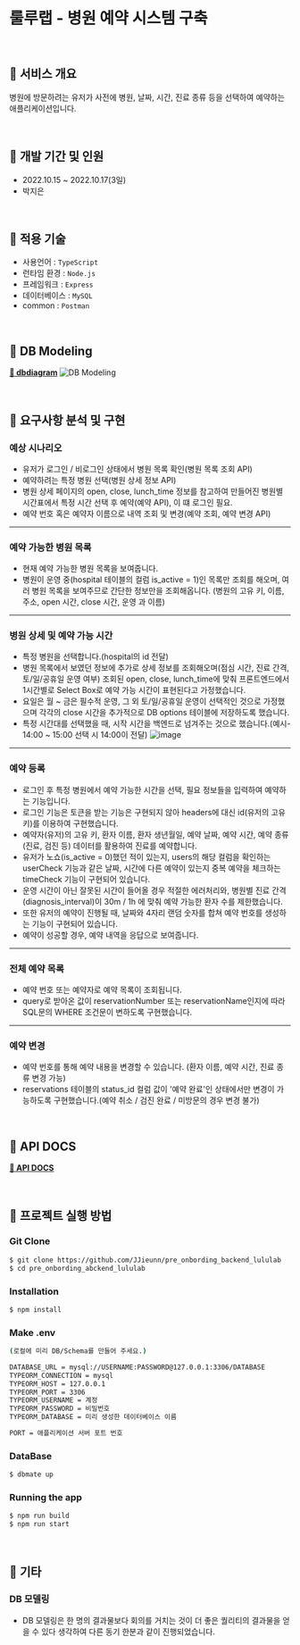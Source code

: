 # 룰루랩 - 병원 예약 시스템 구축

<br/>

## 📌 서비스 개요

병원에 방문하려는 유저가 사전에 병원, 날짜, 시간, 진료 종류 등을 선택하여 예약하는 애플리케이션입니다.

<br/>

## 📌 개발 기간 및 인원

- 2022.10.15 ~ 2022.10.17(3일)
- 박지은

<br/>

## 📌 적용 기술

- 사용언어 : `TypeScript`
- 런타임 환경 : `Node.js`
- 프레임워크 : `Express`
- 데이터베이스 : `MySQL`
- common : `Postman`

<br/>

## 📌 DB Modeling

**[🔗 dbdiagram](https://dbdiagram.io/d/634f4e6447094101958f0b88)**
![DB Modeling](https://user-images.githubusercontent.com/108418225/196574393-4271aaf3-e997-4846-9c50-5f72123d2fea.png)


<br/>

## 📌 요구사항 분석 및 구현

### 예상 시나리오
- 유저가 로그인 / 비로그인 상태에서 병원 목록 확인(병원 목록 조회 API)
- 예약하려는 특정 병원 선택(병원 상세 정보 API)
- 병원 상세 페이지의 open, close, lunch_time 정보를 참고하여 만들어진 병원별 시간표에서 특정 시간 선택 후 예약(예약 API), 이 떄 로그인 필요.  
- 예약 번호 혹은 예약자 이름으로 내역 조회 및 변경(예약 조회, 예약 변경 API)
---
### 예약 가능한 병원 목록

- 현재 예약 가능한 병원 목록을 보여줍니다.
- 병원이 운영 중(hospital 테이블의 컬럼 is_active = 1)인 목록만 조회를 해오며, 여러 병원 목록을 보여주므로 간단한 정보만을 조회해옵니다.
(병원의 고유 키, 이름, 주소, open 시간, close 시간, 운영 과 이름)
--- 
### 병원 상세 및 예약 가능 시간

- 특정 병원을 선택합니다.(hospital의 id 전달)
- 병원 목록에서 보였던 정보에 추가로 상세 정보를 조회해오며(점심 시간, 진료 간격, 토/일/공휴일 운영 여부) 조회된 open, close, lunch_time에 맞춰 프론트엔드에서 1시간별로 Select Box로 예약 가능 시간이 표현된다고 가정했습니다.
- 요일은 월 ~ 금은 필수적 운영, 그 외 토/일/공휴일 운영이 선택적인 것으로 가정했으며 각각의 close 시간을 추가적으로 DB options 테이블에 저장하도록 했습니다.
- 특정 시간대를 선택했을 때, 시작 시간을 백엔드로 넘겨주는 것으로 했습니다.(예시- 14:00 ~ 15:00 선택 시 14:00이 전달)
![image](https://user-images.githubusercontent.com/108418225/196578889-0ab26ccd-bcde-4eff-b29b-488001872556.png)

---
### 예약 등록

- 로그인 후 특정 병원에서 예약 가능한 시간을 선택, 필요 정보들을 입력하여 예약하는 기능입니다.
- 로그인 기능은 토큰을 받는 기능은 구현되지 않아 headers에 대신 id(유저의 고유 키)를 이용하여 구현했습니다.
- 예약자(유저)의 고유 키, 환자 이름, 환자 생년월일, 예약 날짜, 예약 시간, 예약 종류(진료, 검진 등) 데이터를 활용하여 진료를 예약합니다.
- 유저가 노쇼(is_active = 0)했던 적이 있는지, users의 해당 컬럼을 확인하는 userCheck 기능과 같은 날짜, 시간에 다른 예약이 있는지 중복 예약을 체크하는 timeCheck 기능이 구현되어 있습니다.
- 운영 시간이 아닌 잘못된 시간이 들어올 경우 적절한 에러처리와, 병원별 진료 간격(diagnosis_interval)이 30m / 1h 에 맞춰 예약 가능한 환자 수를 제한했습니다.
- 또한 유저의 예약이 진행될 때, 날짜와 4자리 랜덤 숫자를 합쳐 예약 번호를 생성하는 기능이 구현되어 있습니다. 
- 예약이 성공할 경우, 예약 내역을 응답으로 보여줍니다.
---
### 전체 예약 목록

- 예약 번호 또는 예약자로 예약 목록이 조회됩니다.
- query로 받아온 값이 reservationNumber 또는 reservationName인지에 따라 SQL문의 WHERE 조건문이 변하도록 구현했습니다.

---
### 예약 변경

- 예약 번호를 통해 예약 내용을 변경할 수 있습니다. (환자 이름, 예약 시간, 진료 종류 변경 가능)
- reservations 테이블의 status_id 컬럼 값이 '예약 완료'인 상태에서만 변경이 가능하도록 구현했습니다.(예약 취소 / 검진 완료 / 미방문의 경우 변경 불가)


<br />

## 📌 API DOCS

**[🔗 API DOCS](https://documenter.getpostman.com/view/22723173/2s847JrBPT)**

<br />  

## 📌 프로젝트 실행 방법  

### Git Clone

```bash
$ git clone https://github.com/JJieunn/pre_onbording_backend_lululab  
$ cd pre_onbording_abckend_lululab
```
### Installation

```bash
$ npm install
```
### Make .env
```bash
(로컬에 미리 DB/Schema를 만들어 주세요.)

DATABASE_URL = mysql://USERNAME:PASSWORD@127.0.0.1:3306/DATABASE
TYPEORM_CONNECTION = mysql
TYPEORM_HOST = 127.0.0.1
TYPEORM_PORT = 3306
TYPEORM_USERNAME = 계정
TYPEORM_PASSWORD = 비밀번호
TYPEORM_DATABASE = 미리 생성한 데이터베이스 이름

PORT = 애플리케이션 서버 포트 번호
```
### DataBase

```bash
$ dbmate up
```
### Running the app

```bash
$ npm run build
$ npm run start
```

<br />

## 📌 기타
### DB 모델링
- DB 모델링은 한 명의 결과물보다 회의를 거치는 것이 더 좋은 퀄리티의 결과물을 얻을 수 있다 생각하여 다른 동기 한분과 같이 진행되었습니다.
